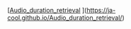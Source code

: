 [[Audio_duration_retrieval](https://github.com/JA-cool/Audio_duration_retrieval/index.html)
](https://ja-cool.github.io/Audio_duration_retrieval/)
